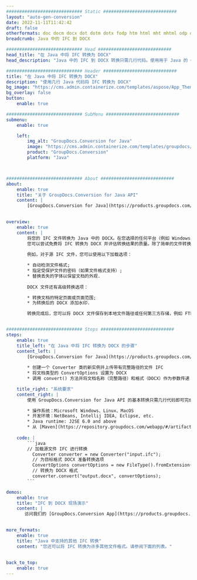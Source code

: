 ```yaml
---
############################# Static ############################
layout: "auto-gen-conversion"
date: 2022-11-11T11:42:42
draft: false
otherformats: doc docm docx dot dotm dotx fodp htm html mht mhtml odp odt otp pot potm potx pps ppsm ppsx ppt pptm pptx rtf
breadcrumb: Java 中的 IFC 到 DOCX

############################# Head ############################
head_title: "在 Java 中将 IFC 转换为 DOCX"
head_description: "Java 中的 IFC 到 DOCX 转换只需几行代码。使用用于 Java 的 GroupDocs 文档转换 API 转换 160 多种文件格式"

############################# Header ############################
title: "在 Java 中将 IFC 转换为 DOCX"
description: "使用几行 Java 代码将 IFC 转换为 DOCX"
bg_image: "https://cms.admin.containerize.com/templates/aspose/App_Themes/V3/images/bg/header1.png"
bg_overlay: false
button:
    enable: true

############################# SubMenu ############################
submenu:
    enable: true

    left:
        img_alt: "GroupDocs.Conversion for Java"
        image: "https://cms.admin.containerize.com/templates/groupdocs/images/product-logos/90x90-noborder/groupdocs-conversion-java.png"
        product: "GroupDocs.Conversion"
        platform: "Java"



############################# About ############################
about:
    enable: true
    title: "关于 GroupDocs.Conversion for Java API"
    content: |
        [GroupDocs.Conversion for Java](https://products.groupdocs.com/conversion/java/) 是一种高级文件格式转换 API，用于在 Microsoft Office、OpenDocument、PDF、HTML、电子邮件、CAD 等流行图像和文档格式之间进行转换。只需几行代码即可完成更多工作。本机 API 会自动检测原始文档的格式，并提供许多选项来自定义转换后的文档。除了从文档中提取信息的功能外，它还默认支持将转换结果缓存到本地磁盘。但是，任何类型的缓存存储都可以通过实施适当的接口来支持 - Amazon S3、Dropbox、Google Drive、Windows Azure、Reddis 或任何其他接口。
    

overview:
    enable: true
    content: |
        将您的 IFC 文件转换为 Java 中的 DOCX。在您选择的任何平台（例如 Windows、Linux、macOS）上，只需几行 Java 代码。
        您可以尝试免费将 IFC 转换为 DOCX 并评估转换结果的质量。除了简单的文件转换脚本外，您还可以尝试更复杂的选项来加载 IFC 源文件并存储 DOCX 输出。 
        
        例如，对于源 IFC 文件，您可以使用以下加载选项：

        * 自动检测文件格式;
        * 指定受保护文件的密码（如果文件格式支持）;
        * 替换丢失的字体以保留文档的外观.
        
        DOCX 文件还有高级转换选项：

        * 转换文档的特定页面或页面范围;
        * 为转换后的 DOCX 添加水印.

        转换完成后，您可以将 DOCX 文件保存到本地文件路径或任何第三方存储，例如 FTP、Amazon S3、Google Drive、Dropbox 等。请注意 - 转换 IFC到 DOCX，您不需要安装任何额外的软件，例如 MS Office、Open Office、Adobe Acrobat Reader 等。


############################# Steps ############################
steps:
    enable: true
    title_left: "在 Java 中将 IFC 转换为 DOCX 的步骤"
    content_left: |
        [GroupDocs.Conversion for Java](https://products.groupdocs.com/conversion/java/) 允许开发人员使用几行代码轻松地将 IFC 文件转换为 DOCX。
        
        * 创建一个 Converter 类的新实例并上传带有完整路径的文件 IFC
        * 将文档类型的 ConvertOptions 设置为 DOCX
        * 调用 convert() 方法并将文档名称（完整路径）和格式（DOCX）作为参数传递

    title_right: "系统要求"
    content_right: |
        使用 GroupDocs.Conversion for Java API 的基本转换只需几行代码即可完成。所有主要平台和操作系统都支持我们的 API。在执行以下代码之前，请确保您的系统上安装了以下先决条件。

        * 操作系统：Microsoft Windows、Linux、MacOS
        * 开发环境：NetBeans, Intellij IDEA, Eclipse, etc.
        * Java runtime: J2SE 6.0 and above
        * 从 [Maven](https://repository.groupdocs.com/webapp/#/artifacts/browse/tree/General/repo/com/groupdocs/groupdocs-conversion) 获取最新的 GroupDocs.Conversion for Java
         
    code: |
        ```java    
        // 加载源文件 IFC 进行转换
          Converter converter = new Converter("input.ifc");
          // 为目标格式 DOCX 准备转换选项
          ConvertOptions convertOptions = new FileType().fromExtension("docx").getConvertOptions();
          // 转换为 DOCX 格式
          converter.convert("output.docx", convertOptions);
        ```

demos:
    enable: true
    title: "IFC 到 DOCX 现场演示"
    content: |
       访问我们的 [GroupDocs.Conversion App](https://products.groupdocs.app/conversion/family) 网站并立即尝试 IFC 到 DOCX 转换。免费演示具有以下好处
          

more_formats:
    enable: true
    title: "Java 中支持的其他 IFC 转换"
    content: "您还可以将 IFC 转换为许多其他文件格式。请参阅下面的列表。"
       
       
back_to_top:
    enable: true
---
```

